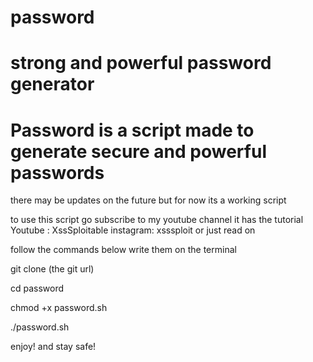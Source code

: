 # password
strong and powerful password generator
================================================
Password is a script made to generate secure and powerful passwords
===================================================================
there may be updates on the future but for now its a working script

to use this script
go subscribe to my youtube channel it has the tutorial
Youtube : XssSploitable
instagram: xsssploit
or just read on

follow the commands below write them on the terminal

git clone (the git url)

cd password

chmod +x password.sh

./password.sh

enjoy! and stay safe!
